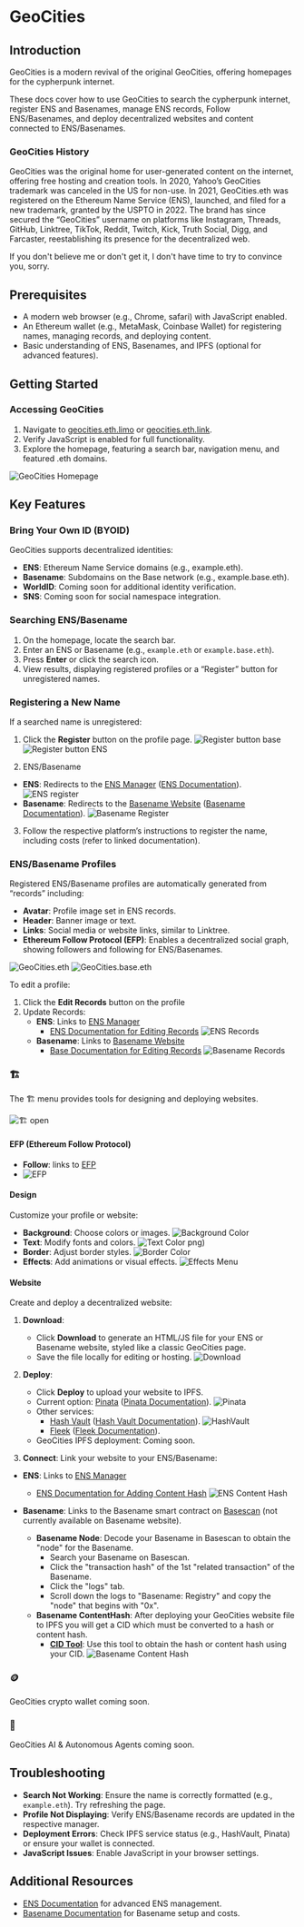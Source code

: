 # GeoCities

## Introduction

GeoCities is a modern revival of the original GeoCities, offering homepages for the cypherpunk internet. 

These docs cover how to use GeoCities to search the cypherpunk internet, register ENS and Basenames, manage ENS records, Follow ENS/Basenames, and deploy decentralized websites and content connected to ENS/Basenames.

### GeoCities History

GeoCities was the original home for user-generated content on the internet, offering free hosting and creation tools. In 2020, Yahoo’s GeoCities trademark was canceled in the US for non-use. In 2021, GeoCities.eth was registered on the Ethereum Name Service (ENS), launched, and filed for a new trademark, granted by the USPTO in 2022. The brand has since secured the “GeoCities” username on platforms like Instagram, Threads, GitHub, Linktree, TikTok, Reddit, Twitch, Kick, Truth Social, Digg, and Farcaster, reestablishing its presence for the decentralized web.

If you don't believe me or don't get it, I don't have time to try to convince you, sorry. 

## Prerequisites

- A modern web browser (e.g., Chrome, safari) with JavaScript enabled.
- An Ethereum wallet (e.g., MetaMask, Coinbase Wallet) for registering names, managing records, and deploying content.
- Basic understanding of ENS, Basenames, and IPFS (optional for advanced features).

## Getting Started

### Accessing GeoCities

1. Navigate to [geocities.eth.limo](http://geocities.eth.limo) or [geocities.eth.link](http://geocities.eth.link).
2. Verify JavaScript is enabled for full functionality.
3. Explore the homepage, featuring a search bar, navigation menu, and featured .eth domains.

![GeoCities Homepage](https://raw.githubusercontent.com/GeoCities/app/refs/heads/main/assets/screenshots/IMG_1314.png)

## Key Features

### Bring Your Own ID (BYOID)

GeoCities supports decentralized identities:

- **ENS**: Ethereum Name Service domains (e.g., example.eth).
- **Basename**: Subdomains on the Base network (e.g., example.base.eth).
- **WorldID**: Coming soon for additional identity verification.
- **SNS**: Coming soon for social namespace integration.

### Searching ENS/Basename

1. On the homepage, locate the search bar.
2. Enter an ENS or Basename (e.g., `example.eth` or `example.base.eth`).
3. Press **Enter** or click the search icon.
4. View results, displaying registered profiles or a “Register” button for unregistered names.

### Registering a New Name

If a searched name is unregistered:

1. Click the **Register** button on the profile page.
![Register button base](https://raw.githubusercontent.com/GeoCities/app/refs/heads/main/assets/screenshots/IMG_1348.png)
![Register button ENS](https://raw.githubusercontent.com/GeoCities/app/refs/heads/main/assets/screenshots/IMG_1350.png)

2. ENS/Basename
 - **ENS**: Redirects to the [ENS Manager](https://app.ens.domains) ([ENS Documentation](https://docs.ens.domains)).
![ENS register](https://raw.githubusercontent.com/GeoCities/app/refs/heads/main/assets/screenshots/IMG_1349.png)
  - **Basename**: Redirects to the [Basename Website](https://www.base.org/names) ([Basename Documentation](https://docs.base.org)).
![Basename Register](https://raw.githubusercontent.com/GeoCities/app/refs/heads/main/assets/screenshots/IMG_1351.png)
3. Follow the respective platform’s instructions to register the name, including costs (refer to linked documentation).

### ENS/Basename Profiles

Registered ENS/Basename profiles are automatically generated from “records” including:

- **Avatar**: Profile image set in ENS records.
- **Header**: Banner image or text.
- **Links**: Social media or website links, similar to Linktree.
- **Ethereum Follow Protocol (EFP)**: Enables a decentralized social graph, showing followers and following for ENS/Basenames.

![GeoCities.eth](https://raw.githubusercontent.com/GeoCities/app/refs/heads/main/assets/screenshots/IMG_1359.png)
![GeoCities.base.eth](https://raw.githubusercontent.com/GeoCities/app/refs/heads/main/assets/screenshots/IMG_1360.png)


To edit a profile:

1. Click the **Edit Records** button on the profile
2. Update Records:
   - **ENS**: Links to [ENS Manager](https://app.ens.domains)
     - [ENS Documentation for Editing Records](https://docs.ens.domains/v3/user-guides/manage-records)
![ENS Records](https://raw.githubusercontent.com/GeoCities/app/refs/heads/main/assets/screenshots/IMG_1369.png)
   - **Basename**: Links to [Basename Website](https://www.base.org/names)
     - [Base Documentation for Editing Records](https://docs.base.org)
![Basename Records](https://raw.githubusercontent.com/GeoCities/app/refs/heads/main/assets/screenshots/IMG_1343.jpeg)

### 🏗️ 

The 🏗️ menu provides tools for designing and deploying websites.

![🏗️ open](https://raw.githubusercontent.com/GeoCities/app/refs/heads/main/assets/screenshots/IMG_1363.png)

#### EFP (Ethereum Follow Protocol)

- **Follow**: links to [EFP](https://docs.efp.app/intro/)
- ![EFP](https://raw.githubusercontent.com/GeoCities/app/refs/heads/main/assets/screenshots/IMG_1362.png)

#### Design

Customize your profile or website:

- **Background**: Choose colors or images.
![Background Color](https://raw.githubusercontent.com/GeoCities/app/refs/heads/main/assets/screenshots/IMG_1364.png)
- **Text**: Modify fonts and colors.
![Text Color](https://raw.githubusercontent.com/GeoCities/app/refs/heads/main/assets/screenshots/IMG_1365.png)
png)
- **Border**: Adjust border styles.
![Border Color](https://raw.githubusercontent.com/GeoCities/app/refs/heads/main/assets/screenshots/IMG_1366.png)
- **Effects**: Add animations or visual effects.
![Effects Menu](https://raw.githubusercontent.com/GeoCities/app/refs/heads/main/assets/screenshots/IMG_1367.png)

#### Website

Create and deploy a decentralized website:

1. **Download**:
   - Click **Download** to generate an HTML/JS file for your ENS or Basename website, styled like a classic GeoCities page.
   - Save the file locally for editing or hosting.
![Download](https://raw.githubusercontent.com/GeoCities/app/refs/heads/main/assets/screenshots/IMG_1368.png)
2. **Deploy**:
   - Click **Deploy** to upload your website to IPFS.
   - Current option: [Pinata](https://www.pinata.cloud) ([Pinata Documentation](https://docs.pinata.cloud)).
![Pinata](https://raw.githubusercontent.com/GeoCities/app/refs/heads/main/assets/screenshots/IMG_1355.png)
   - Other services:
     - [Hash Vault](https://hashvault.xyz) ([Hash Vault Documentation](https://hashvault.xyz)).
![HashVault](https://raw.githubusercontent.com/GeoCities/app/refs/heads/main/assets/screenshots/IMG_1354.png)
     - [Fleek](https://fleek.co) ([Fleek Documentation](https://docs.fleek.co)).
   - GeoCities IPFS deployment: Coming soon.

3. **Connect**:
Link your website to your ENS/Basename:

- **ENS**: Links to [ENS Manager](https://app.ens.domains)
  - [ENS Documentation for Adding Content Hash](https://docs.ens.domains/v3/user-guides/add-content-hash)
![ENS Content Hash](https://raw.githubusercontent.com/GeoCities/app/refs/heads/main/assets/screenshots/IMG_1369.png)

- **Basename**: Links to the Basename smart contract on [Basescan](https://basescan.org/address/0xc6d566a56a1aff6508b41f6c90ff131615583bcd#writeContract#F13) (not currently available on Basename website).
  - **Basename Node**: Decode your Basename in Basescan to obtain the "node" for the Basename.
    - Search your Basename on Basescan.
    - Click the "transaction hash" of the 1st "related transaction" of the Basename.
    - Click the "logs" tab.
    - Scroll down the logs to "Basename: Registry" and copy the "node" that begins with "0x".
  - **Basename ContentHash**: After deploying your GeoCities website file to IPFS you will get a CID which must be converted to a hash or content hash.
    - **[CID Tool](https://adraffy.github.io/cid.js/test/demo.html)**: Use this tool to obtain the hash or content hash using your CID.
![Basename Content Hash](https://raw.githubusercontent.com/GeoCities/app/refs/heads/main/assets/screenshots/IMG_1371.png)

### 🪙
GeoCities crypto wallet coming soon.

### 🤖
GeoCities AI & Autonomous Agents coming soon.

## Troubleshooting

- **Search Not Working**: Ensure the name is correctly formatted (e.g., `example.eth`). Try refreshing the page.
- **Profile Not Displaying**: Verify ENS/Basename records are updated in the respective manager.
- **Deployment Errors**: Check IPFS service status (e.g., HashVault, Pinata) or ensure your wallet is connected.
- **JavaScript Issues**: Enable JavaScript in your browser settings.

## Additional Resources

- [ENS Documentation](https://docs.ens.domains) for advanced ENS management.
- [Basename Documentation](https://docs.base.org) for Basename setup and costs.
